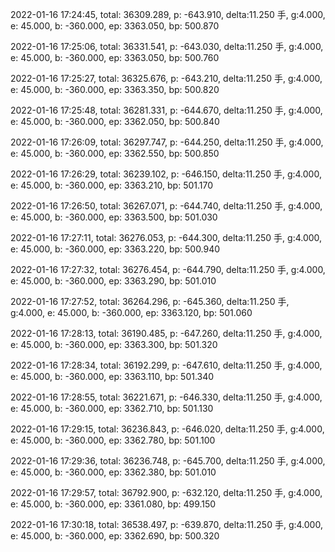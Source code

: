 2022-01-16 17:24:45, total: 36309.289, p: -643.910, delta:11.250 手, g:4.000, e: 45.000, b: -360.000, ep: 3363.050, bp: 500.870

2022-01-16 17:25:06, total: 36331.541, p: -643.030, delta:11.250 手, g:4.000, e: 45.000, b: -360.000, ep: 3363.050, bp: 500.760

2022-01-16 17:25:27, total: 36325.676, p: -643.210, delta:11.250 手, g:4.000, e: 45.000, b: -360.000, ep: 3363.350, bp: 500.820

2022-01-16 17:25:48, total: 36281.331, p: -644.670, delta:11.250 手, g:4.000, e: 45.000, b: -360.000, ep: 3362.050, bp: 500.840

2022-01-16 17:26:09, total: 36297.747, p: -644.250, delta:11.250 手, g:4.000, e: 45.000, b: -360.000, ep: 3362.550, bp: 500.850

2022-01-16 17:26:29, total: 36239.102, p: -646.150, delta:11.250 手, g:4.000, e: 45.000, b: -360.000, ep: 3363.210, bp: 501.170

2022-01-16 17:26:50, total: 36267.071, p: -644.740, delta:11.250 手, g:4.000, e: 45.000, b: -360.000, ep: 3363.500, bp: 501.030

2022-01-16 17:27:11, total: 36276.053, p: -644.300, delta:11.250 手, g:4.000, e: 45.000, b: -360.000, ep: 3363.220, bp: 500.940

2022-01-16 17:27:32, total: 36276.454, p: -644.790, delta:11.250 手, g:4.000, e: 45.000, b: -360.000, ep: 3363.290, bp: 501.010

2022-01-16 17:27:52, total: 36264.296, p: -645.360, delta:11.250 手, g:4.000, e: 45.000, b: -360.000, ep: 3363.120, bp: 501.060

2022-01-16 17:28:13, total: 36190.485, p: -647.260, delta:11.250 手, g:4.000, e: 45.000, b: -360.000, ep: 3363.300, bp: 501.320

2022-01-16 17:28:34, total: 36192.299, p: -647.610, delta:11.250 手, g:4.000, e: 45.000, b: -360.000, ep: 3363.110, bp: 501.340

2022-01-16 17:28:55, total: 36221.671, p: -646.330, delta:11.250 手, g:4.000, e: 45.000, b: -360.000, ep: 3362.710, bp: 501.130

2022-01-16 17:29:15, total: 36236.843, p: -646.020, delta:11.250 手, g:4.000, e: 45.000, b: -360.000, ep: 3362.780, bp: 501.100

2022-01-16 17:29:36, total: 36236.748, p: -645.700, delta:11.250 手, g:4.000, e: 45.000, b: -360.000, ep: 3362.380, bp: 501.010

2022-01-16 17:29:57, total: 36792.900, p: -632.120, delta:11.250 手, g:4.000, e: 45.000, b: -360.000, ep: 3361.080, bp: 499.150

2022-01-16 17:30:18, total: 36538.497, p: -639.870, delta:11.250 手, g:4.000, e: 45.000, b: -360.000, ep: 3362.690, bp: 500.320